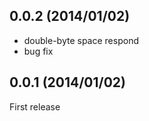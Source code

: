 ## 0.0.2  (2014/01/02)

* double-byte space respond
* bug fix

## 0.0.1  (2014/01/02)

First release
